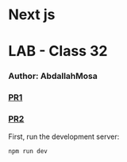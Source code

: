 # Next js 
# LAB - Class 32

### Author: AbdallahMosa

### [PR1](https://github.com/AbdallahMosa/cookie-stand-admin/pull/1)
### [PR2](https://github.com/AbdallahMosa/cookie-stand-admin/pull/2)

First, run the development server:

```bash
npm run dev

```

